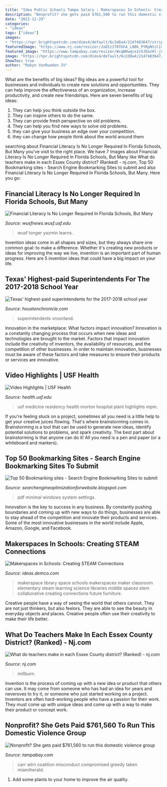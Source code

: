 ```yaml
---
title: "Idea Public Schools Tampa Salary : Makerspaces In Schools: Creating Steam Connections"
description: "Nonprofit? she gets paid $761,560 to run this domestic violence group"
date: "2022-12-29"
categories:
- "ideas"
tags: ["ideas"]
images:
- "https://npr.brightspotcdn.com/dims4/default/6c2d8a4/2147483647/strip/true/crop/741x718+0+0/resize/1760x1706!/quality/90/?url=http:%2F%2Fnpr-brightspot.s3.amazonaws.com%2Flegacy%2Fsites%2Fwusf%2Ffiles%2F201911%2Fedityazcar.jpg"
featuredImage: "https://www.nj.com/resizer/Jx0IzIf8TGh4_L8Bk_PYRpNtcCI=/450x0/smart/advancelocal-adapter-image-uploads.s3.amazonaws.com/image.nj.com/home/njo-media/width2048/img/essex_impact/photo/2017/05/21/22745354-standard.jpg"
featured_image: "https://www.tampabay.com/resizer/WcqWOwqce1v5JEezHl-j93ivxkI=/734x0/smart/filters:quality(60)/s3.amazonaws.com/arc-wordpress-client-uploads/tbt/wp-content/uploads/2018/07/26085931/tiffany.jpg"
image: "https://npr.brightspotcdn.com/dims4/default/6c2d8a4/2147483647/strip/true/crop/741x718+0+0/resize/1760x1706!/quality/90/?url=http:%2F%2Fnpr-brightspot.s3.amazonaws.com%2Flegacy%2Fsites%2Fwusf%2Ffiles%2F201911%2Fedityazcar.jpg"
ShowToc: true
author: "Robyn VonRueden IV"
---
```



What are the benefits of big ideas?
Big ideas are a powerful tool for businesses and individuals to create new solutions and opportunities. They can help improve the effectiveness of an organization, increase productivity, and create new friendships. Here are seven benefits of big ideas:
1. They can help you think outside the box.
2. They can inspire others to do the same.
3. They can provide fresh perspective on old problems.
4. They can help you find new ways to solve old problems.
5. they can give your business an edge over your competition.
6. they can change how people think about the world around them     
	

		
searching about Financial Literacy Is No Longer Required In Florida Schools, But Many you've visit to the right place. We have 7 Images about Financial Literacy Is No Longer Required In Florida Schools, But Many like What do teachers make in each Essex County district? (Ranked) - nj.com, Top 50 Bookmarking sites - Search Engine Bookmarking Sites to submit and also Financial Literacy Is No Longer Required In Florida Schools, But Many. Here you go:
		
    
## Financial Literacy Is No Longer Required In Florida Schools, But Many

<img loading=lazy src="https://npr.brightspotcdn.com/dims4/default/6c2d8a4/2147483647/strip/true/crop/741x718+0+0/resize/1760x1706!/quality/90/?url=http:%2F%2Fnpr-brightspot.s3.amazonaws.com%2Flegacy%2Fsites%2Fwusf%2Ffiles%2F201911%2Fedityazcar.jpg" onerror="this.onerror=null;this.src='https://tse3.mm.bing.net/th?id=OIP.ZZGFmWufl3mlMXXoisQI3AHaHL&amp;pid=15.1';" alt="Financial Literacy Is No Longer Required In Florida Schools, But Many">

_Source: wusfnews.wusf.usf.edu_

>wusf longer yazmin learns. 

	

Invention ideas come in all shapes and sizes, but they always share one common goal: to make a difference. Whether it's creating new products or ideas for improving the way we live, invention is an important part of human progress. Here are 5 invention ideas that could have a big impact on your life.

    
## Texas&#039; Highest-paid Superintendents For The 2017-2018 School Year

<img loading=lazy src="https://s.hdnux.com/photos/73/36/00/15589419/3/1200x0.jpg" onerror="this.onerror=null;this.src='https://tse1.mm.bing.net/th?id=OIP.LjVMJIIKN0UvSFoJgyB85AHaLI&amp;pid=15.1';" alt="Texas&#039; highest-paid superintendents for the 2017-2018 school year">

_Source: houstonchronicle.com_

>superintendents vroonland. 

	

Innovation in the marketplace: What factors impact innovation?
Innovation is a constantly changing process that occurs when new ideas and technologies are brought to the market. Factors that impact innovation include the creativity of inventors, the availability of resources, and the competition of other businesses. In order to maintain innovation, businesses must be aware of these factors and take measures to ensure their products or services are innovative.

    
## Video Highlights | USF Health

<img loading=lazy src="https://health.usf.edu/-/media/Images/Medicine/Family-Medicine/Residency/Morton-Plant-Hospital.ashx" onerror="this.onerror=null;this.src='https://tse2.mm.bing.net/th?id=OIP.1Y7lh753e9srO3f0U35ZFAAAAA&amp;pid=15.1';" alt="Video Highlights | USF Health">

_Source: health.usf.edu_

>usf medicine residency health morton hospital plant highlights mpm. 

	

If you're feeling stuck on a project, sometimes all you need is a little help to get your creative juices flowing. That's where brainstorming comes in. Brainstorming is a tool that can be used to generate new ideas, identify potential solutions to problems, and spark creativity. The best part about brainstorming is that anyone can do it! All you need is a pen and paper (or a whiteboard and markers).

    
## Top 50 Bookmarking Sites - Search Engine Bookmarking Sites To Submit

<img loading=lazy src="https://1.bp.blogspot.com/_JUg9QsmKp5s/TORmgYdzGPI/AAAAAAAACCY/NB6IQJeeRHY/s000/feat1.jpg" onerror="this.onerror=null;this.src='https://tse1.mm.bing.net/th?id=OIP.DIxT8jUes5A-AkCGRcRIsAHaB0&amp;pid=15.1';" alt="Top 50 Bookmarking sites - Search Engine Bookmarking Sites to submit">

_Source: searchengineoptimizationforwebsite.blogspot.com_

>pdf minimal windows system settings. 

	

Innovation is the key to success in any business. By constantly pushing boundaries and coming up with new ways to do things, businesses are able to stay ahead of the competition and innovate their products and services. Some of the most innovative businesses in the world include Apple, Amazon, Google, and Facebook.

    
## Makerspaces In Schools: Creating STEAM Connections

<img loading=lazy src="http://ideas.demco.com/wp-content/uploads/2015/05/School_Makerspaces-in-action.jpg" onerror="this.onerror=null;this.src='https://tse3.mm.bing.net/th?id=OIP.aUdxpkTW7-R2rUnORx3H8AHaEc&amp;pid=15.1';" alt="Makerspaces in Schools: Creating STEAM Connections">

_Source: ideas.demco.com_

>makerspace library space schools makerspaces maker classroom elementary steam learning science libraries middle spaces stem collaborative creating connections future furniture. 

	

Creative people have a way of seeing the world that others cannot. They are not just thinkers, but also feelors. They are able to see the beauty in everyday objects and places. Creative people often use their creativity to make their life better.

    
## What Do Teachers Make In Each Essex County District? (Ranked) - Nj.com

<img loading=lazy src="https://www.nj.com/resizer/Jx0IzIf8TGh4_L8Bk_PYRpNtcCI=/450x0/smart/advancelocal-adapter-image-uploads.s3.amazonaws.com/image.nj.com/home/njo-media/width2048/img/essex_impact/photo/2017/05/21/22745354-standard.jpg" onerror="this.onerror=null;this.src='https://tse1.mm.bing.net/th?id=OIP.4l_HKsZNqEbQz9EIUPpBxgAAAA&amp;pid=15.1';" alt="What do teachers make in each Essex County district? (Ranked) - nj.com">

_Source: nj.com_

>millburn. 

	

Invention is the process of coming up with a new idea or product that others can use. It may come from someone who has had an idea for years and neveroves to try it, or someone who just started working on a project. Inventors are often hard-working people who have a passion for their work. They must come up with unique ideas and come up with a way to make their product or concept work.

    
## Nonprofit? She Gets Paid $761,560 To Run This Domestic Violence Group

<img loading=lazy src="https://www.tampabay.com/resizer/WcqWOwqce1v5JEezHl-j93ivxkI=/734x0/smart/filters:quality(60)/s3.amazonaws.com/arc-wordpress-client-uploads/tbt/wp-content/uploads/2018/07/26085931/tiffany.jpg" onerror="this.onerror=null;this.src='https://tse4.mm.bing.net/th?id=OIP.ccqdAvU22dkcdF210YsBegHaEK&amp;pid=15.1';" alt="Nonprofit? She gets paid $761,560 to run this domestic violence group">

_Source: tampabay.com_

>carr wlrn coalition misconduct compromised greedy taken miamiherald. 

	

1. Add some plants to your home to improve the air quality.

